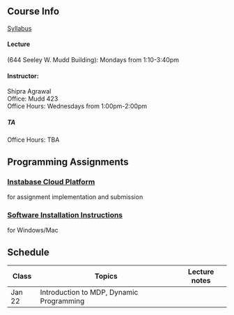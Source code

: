 ## Course Info

[Syllabus](Reinforcement%20Learning%20course%20syllabus.pdf)

#### Lecture 
(644 Seeley W. Mudd Building): Mondays from 1:10-3:40pm

#### Instructor: 
Shipra Agrawal\
Office: Mudd 423\
Office Hours: Wednesdays from 1:00pm-2:00pm

##### TA 
Office Hours: TBA

## Programming Assignments
### [Instabase Cloud Platform](cloud.md) 
for assignment implementation and submission
### [Software Installation Instructions](installation.md) 
for Windows/Mac

## Schedule

| Class|Topics|  Lecture notes |
|------|------|----------------|
|Jan 22    | Introduction to MDP, Dynamic Programming     |                |
